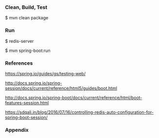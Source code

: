 
### Clean, Build, Test

$ mvn clean package


### Run

$ redis-server

$ mvn spring-boot:run


### References

https://spring.io/guides/gs/testing-web/

http://docs.spring.io/spring-session/docs/current/reference/html5/guides/boot.html

http://docs.spring.io/spring-boot/docs/current/reference/html/boot-features-session.html

https://sdqali.in/blog/2016/07/16/controlling-redis-auto-configuration-for-spring-boot-session/


### Appendix

